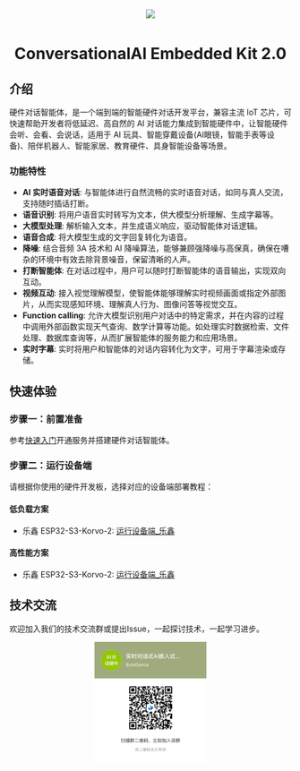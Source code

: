 <h1 align="center"><img src="https://iam.volccdn.com/obj/volcengine-public/pic/volcengine-icon.png"></h1>
<h1 align="center">ConversationalAI Embedded Kit 2.0</h1>

## 介绍
硬件对话智能体，是一个端到端的智能硬件对话开发平台，兼容主流 IoT 芯片，可快速帮助开发者将低延迟、高自然的 AI 对话能力集成到智能硬件中，让智能硬件会听、会看、会说话，适用于 AI 玩具、智能穿戴设备(AI眼镜，智能手表等设备)、陪伴机器人、智能家居、教育硬件、具身智能设备等场景。

### 功能特性
- **AI 实时语音对话**: 与智能体进行自然流畅的实时语音对话，如同与真人交流，支持随时插话打断。
- **语音识别**: 将用户语音实时转写为文本，供大模型分析理解、生成字幕等。
- **大模型处理**: 解析输入文本，并生成语义响应，驱动智能体对话逻辑。
- **语音合成**: 将大模型生成的文字回复转化为语音。
- **降噪**: 结合音频 3A 技术和 AI 降噪算法，能够兼顾强降噪与高保真，确保在嘈杂的环境中有效去除背景噪音，保留清晰的人声。
- **打断智能体**: 在对话过程中，用户可以随时打断智能体的语音输出，实现双向互动。
- **视频互动**: 接入视觉理解模型，使智能体能够理解实时视频画面或指定外部图片，从而实现感知环境、理解真人行为、图像问答等视觉交互。
- **Function calling**: 允许大模型识别用户对话中的特定需求，并在内容的过程中调用外部函数实现天气查询、数学计算等功能。如处理实时数据检索、文件处理、数据库查询等，从而扩展智能体的服务能力和应用场景。
- **实时字幕**: 实时将用户和智能体的对话内容转化为文字，可用于字幕渲染或存储。

## 快速体验

### 步骤一：前置准备
参考[快速入门](https://www.volcengine.com/docs/6348/1806625)开通服务并搭建硬件对话智能体。

### 步骤二：运行设备端
请根据你使用的硬件开发板，选择对应的设备端部署教程：
#### 低负载方案
- 乐鑫 ESP32-S3-Korvo-2: [运行设备端_乐鑫](low_load_first/espressif/README.md)
#### 高性能方案
- 乐鑫 ESP32-S3-Korvo-2: [运行设备端_乐鑫](high_quality_first/espressif/README.md)

## 技术交流
欢迎加入我们的技术交流群或提出Issue，一起探讨技术，一起学习进步。
<div align=center><img src="resource/image/tech_support.png" width="200"></div>